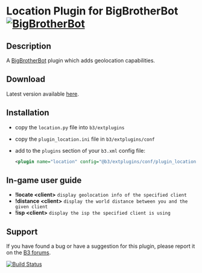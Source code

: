 Location Plugin for BigBrotherBot [![BigBrotherBot](http://i.imgur.com/7sljo4G.png)][B3]
=================================

Description
-----------

A [BigBrotherBot][B3] plugin which adds geolocation capabilities.

Download
--------

Latest version available [here](https://github.com/FenixXx/b3-plugin-location/archive/master.zip).

Installation
------------

* copy the `location.py` file into `b3/extplugins`
* copy the `plugin_location.ini` file in `b3/extplugins/conf`
* add to the `plugins` section of your `b3.xml` config file:

  ```xml
  <plugin name="location" config="@b3/extplugins/conf/plugin_location.ini" />
  ```

In-game user guide
------------------

* **!locate &lt;client&gt;** `display geolocation info of the specified client`
* **!distance &lt;client&gt;** `display the world distance between you and the given client`
* **!isp &lt;client&gt;** `display the isp the specified client is using`

Support
-------

If you have found a bug or have a suggestion for this plugin, please report it on the [B3 forums][Support].

[B3]: http://www.bigbrotherbot.net/ "BigBrotherBot (B3)"
[Support]: http://forum.bigbrotherbot.net/releases/location-plugin/ "Support topic on the B3 forums"

[![Build Status](https://travis-ci.org/FenixXx/b3-plugin-location.svg?branch=master)](https://travis-ci.org/FenixXx/b3-plugin-location)
